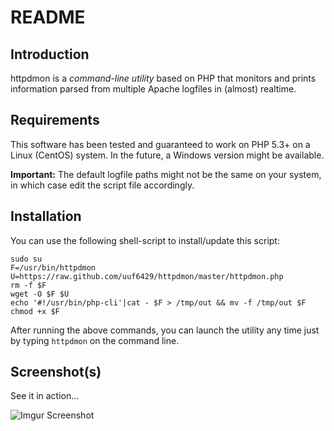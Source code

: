 README
======

Introduction
------------

httpdmon is a *command-line utility* based on PHP that monitors and prints information parsed from multiple Apache logfiles in (almost) realtime.

Requirements
------------

This software has been tested and guaranteed to work on PHP 5.3+ on a Linux (CentOS) system. In the future, a Windows version might be available.

**Important:** The default logfile paths might not be the same on your system, in which case edit the script file accordingly.

Installation
------------

You can use the following shell-script to install/update this script:

    sudo su
    F=/usr/bin/httpdmon
    U=https://raw.github.com/uuf6429/httpdmon/master/httpdmon.php
    rm -f $F
    wget -O $F $U
    echo '#!/usr/bin/php-cli'|cat - $F > /tmp/out && mv -f /tmp/out $F
    chmod +x $F

After running the above commands, you can launch the utility any time just by typing `httpdmon` on the command line.

Screenshot(s)
-------------

See it in action...

![Imgur Screenshot](http://i.imgur.com/tNZU1rZ.png)
